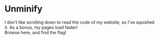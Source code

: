 # Unminify

I don't like scrolling down to read the code of my website, so I've squished it. As a bonus, my pages load faster!</br>
Browse here, and find the flag!
